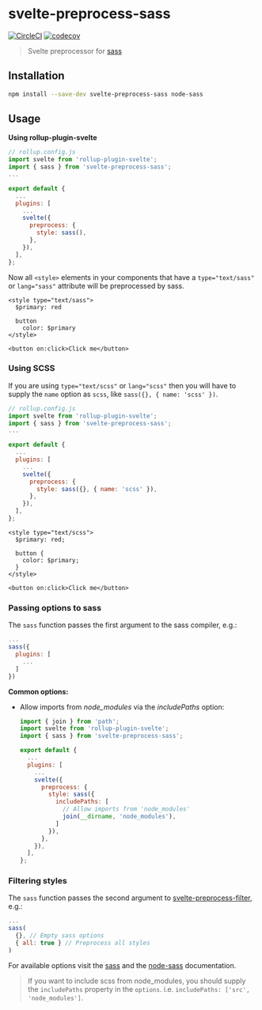 # svelte-preprocess-sass

[![CircleCI](https://circleci.com/gh/ls-age/svelte-preprocess-sass.svg?style=svg)](https://circleci.com/gh/ls-age/svelte-preprocess-sass)
[![codecov](https://codecov.io/gh/ls-age/svelte-preprocess-sass/branch/master/graph/badge.svg)](https://codecov.io/gh/ls-age/svelte-preprocess-sass)

> Svelte preprocessor for [sass](http://sass-lang.com)

## Installation

```bash
npm install --save-dev svelte-preprocess-sass node-sass
```

## Usage

**Using rollup-plugin-svelte**

```javascript
// rollup.config.js
import svelte from 'rollup-plugin-svelte';
import { sass } from 'svelte-preprocess-sass';
...

export default {
  ...
  plugins: [
    ...
    svelte({
      preprocess: {
        style: sass(),
      },
    }),
  ],
};
```

Now all `<style>` elements in your components that have a `type="text/sass"` or `lang="sass"` attribute will be preprocessed by sass.

```svelte
<style type="text/sass">
  $primary: red

  button
    color: $primary
</style>

<button on:click>Click me</button>
```

### Using SCSS

If you are using `type="text/scss"` or `lang="scss"` then you will have to supply
the `name` option as `scss`, like `sass({}, { name: 'scss' })`.

```js
// rollup.config.js
import svelte from 'rollup-plugin-svelte';
import { sass } from 'svelte-preprocess-sass';
...

export default {
  ...
  plugins: [
    ...
    svelte({
      preprocess: {
        style: sass({}, { name: 'scss' }),
      },
    }),
  ],
};
```

```svelte
<style type="text/scss">
  $primary: red;

  button {
    color: $primary;
  }
</style>

<button on:click>Click me</button>
```

### Passing options to sass

The `sass` function passes the first argument to the sass compiler, e.g.:

```javascript
...
sass({
  plugins: [
    ...
  ]
})
```

**Common options:**

- Allow imports from *node_modules* via the *includePaths* option:

  ```js
  import { join } from 'path';
  import svelte from 'rollup-plugin-svelte';
  import { sass } from 'svelte-preprocess-sass';

  export default {
    ...
    plugins: [
      ...
      svelte({
        preprocess: {
          style: sass({
            includePaths: [
              // Allow imports from 'node_modules'
              join(__dirname, 'node_modules'),
            ]
          }),
        },
      }),
    ],
  };
  ```

### Filtering styles

The `sass` function passes the second argument to [svelte-preprocess-filter](https://github.com/ls-age/svelte-preprocess-filter), e.g.:

```javascript
...
sass(
  {}, // Empty sass options
  { all: true } // Preprocess all styles
)
```

For available options visit the [sass](http://sass-lang.com/documentation/) and
the [node-sass](https://github.com/sass/node-sass) documentation.

> If you want to include scss from node_modules, you should supply the `includePaths`
property in the `options`. i.e. `includePaths: ['src', 'node_modules']`.
